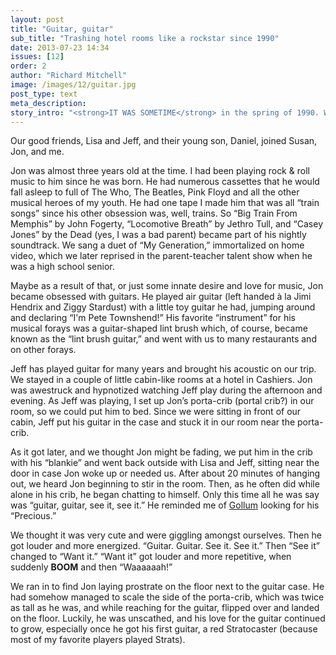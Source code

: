 ```yaml
---
layout: post
title: "Guitar, guitar"
sub_title: "Trashing hotel rooms like a rockstar since 1990"
date: 2013-07-23 14:34
issues: [12]
order: 2
author: "Richard Mitchell"
image: /images/12/guitar.jpg
post_type: text
meta_description: 
story_intro: "<strong>IT WAS SOMETIME</strong> in the spring of 1990. We took a little trip to the North Carolina mountains as a last family getaway before the baby who would be known as Sam was born."
---
```

Our good friends, Lisa and Jeff, and their young son, Daniel, joined Susan, Jon, and me.

Jon was almost three years old at the time. I had been playing rock & roll music to him since he was born. He had numerous cassettes that he would fall asleep to full of The Who, The Beatles, Pink Floyd and all the other musical heroes of my youth. He had one tape I made him that was all “train songs” since his other obsession was, well, trains. So “Big Train From Memphis” by John Fogerty, “Locomotive Breath” by Jethro Tull, and “Casey Jones” by the Dead (yes, I was a bad parent) became part of his nightly soundtrack. We sang a duet of “My Generation,” immortalized on home video, which we later reprised in the parent-teacher talent show when he was a high school senior.

Maybe as a result of that, or just some innate desire and love for music, Jon became obsessed with guitars. He played air guitar (left handed à la Jimi Hendrix and Ziggy Stardust) with a little toy guitar he had, jumping around and declaring “I'm Pete Townshend!” His favorite “instrument” for his musical forays was a guitar-shaped lint brush which, of course, became known as the “lint brush guitar,” and went with us to many restaurants and on other forays.

Jeff has played guitar for many years and brought his acoustic on our trip. We stayed in a couple of little cabin-like rooms at a hotel in Cashiers. Jon was awestruck and hypnotized watching Jeff play during the afternoon and evening. As Jeff was playing, I set up Jon’s porta-crib (portal crib?) in our room, so we could put him to bed. Since we were sitting in front of our cabin, Jeff put his guitar in the case and stuck it in our room near the porta-crib.

As it got later, and we thought Jon might be fading, we put him in the crib with his “blankie” and went back outside with Lisa and Jeff, sitting near the door in case Jon woke up or needed us. After about 20 minutes of hanging out, we heard Jon beginning to stir in the room. Then, as he often did while alone in his crib, he began chatting to himself. Only this time all he was say was “guitar, guitar, see it, see it.” He reminded me of [Gollum](http://en.wikipedia.org/wiki/Gollum) looking for his “Precious.”

We thought it was very cute and were giggling amongst ourselves. Then he got louder and more energized. “Guitar. Guitar. See it. See it.” Then “See it” changed to “Want it.” “Want it” got louder and more repetitive, when suddenly **BOOM** and then “Waaaaaah!”

We ran in to find Jon laying prostrate on the floor next to the guitar case. He had somehow managed to scale the side of the porta-crib, which was twice as tall as he was, and while reaching for the guitar, flipped over and landed on the floor. Luckily, he was unscathed, and his love for the guitar continued to grow, especially once he got his first guitar, a red Stratocaster (because most of my favorite players played Strats).